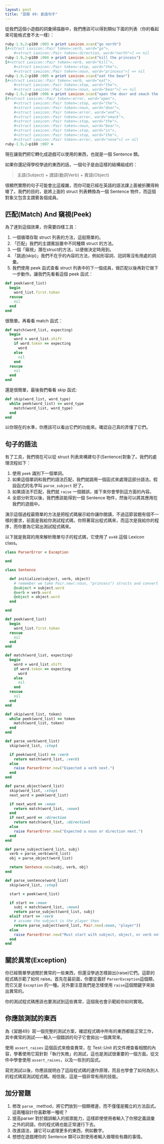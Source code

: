 ```yaml
---
layout: post
title: "習題 49: 創造句子"
---
```


從我們這個小遊戲的詞彙掃描器中，我們應該可以得到類似下面的列表（你的看起來可能格式會不太一樣）：

```ruby
ruby-1.9.2-p180 :003 > print Lexicon.scan("go north")
[#<struct Lexicon::Pair token=:verb, word="go">,
    #<struct Lexicon::Pair token=:direction, word="north">] => nil 
ruby-1.9.2-p180 :004 > print Lexicon.scan("kill the princess")
[#<struct Lexicon::Pair token=:verb, word="kill">,
    #<struct Lexicon::Pair token=:stop, word="the">,
    #<struct Lexicon::Pair token=:noun, word="princess">] => nil
ruby-1.9.2-p180 :005 > print Lexicon.scan("eat the bear")
[#<struct Lexicon::Pair token=:verb, word="eat">,
    #<struct Lexicon::Pair token=:stop, word="the">,
    #<struct Lexicon::Pair token=:noun, word="bear">] => nil 
ruby-1.9.2-p180 :006 > print Lexicon.scan("open the door and smack the bear in the nose")
[#<struct Lexicon::Pair token=:error, word="open">,
    #<struct Lexicon::Pair token=:stop, word="the">, 
    #<struct Lexicon::Pair token=:noun, word="door">, 
    #<struct Lexicon::Pair token=:error, word="and">, 
    #<struct Lexicon::Pair token=:error, word="smack">, 
    #<struct Lexicon::Pair token=:stop, word="the">, 
    #<struct Lexicon::Pair token=:noun, word="bear">, 
    #<struct Lexicon::Pair token=:stop, word="in">, 
    #<struct Lexicon::Pair token=:stop, word="the">, 
    #<struct Lexicon::Pair token=:error, word="nose">] => nil 
ruby-1.9.2-p180 :007 >
```
現在讓我們把它轉化成遊戲可以使用的東西，也就是一個 Sentence 類。

如果你還記得學校學過的東西的話，一個句子是由這樣的結構組成的：

> 主語(Subject) + 謂語(動詞Verb) + 賓語(Object)

很顯然實際的句子可能會比這複雜，而你可能已經在英語的語法課上面被折騰得夠嗆了。我們的目的，是將上面的 struct 列表轉換為一個 Sentence 物件，而這個對象又包含主謂賓各個成員。

## 匹配(Match) And 窺視(Peek)

為了達到這個效果，你需要四樣工具：

1. 一個循環存取 struct 列表的方法，這挺簡單的。
2. 「匹配」我們的主謂賓設置中不同種類 struct 的方法。
3. 一個「窺視」潛在struct的方法，以便做決定時用到。
4. 「跳過(skip)」我們不在乎的內容的方法，例如形容詞、冠詞等沒有用處的詞彙。
5. 我們使用 peek 函式查看 struct 列表中的下一個成員，做匹配以後再對它做下一步動作。讓我們先看看這個 peek 函式：

```ruby
def peek(word_list)
  begin
    word_list.first.token
  rescue
    nil
  end
end
```

很簡單。再看看 match 函式：

```ruby
def match(word_list, expecting)
  begin
    word = word_list.shift
    if word.token == expecting
      word
    else
      nil
    end
  rescue
    nil
  end
end
```

還是很簡單，最後我們看看 skip 函式:

```ruby
def skip(word_list, word_type)
  while peek(word_list) == word_type
    match(word_list, word_type)
  end
end
```

以你現在的水準，你應該可以看出它們的功能來。確認自己真的弄懂了它們。

## 句子的語法

有了工具，我們現在可以從 struct 列表來構建句子(Sentence)對象了。我們的處理流程如下：

1. 使用 `peek` 識別下一個單詞。
2. 如果這個單詞和我們的語法匹配，我們就調用一個函式來處理這部分語法。假設函式的名字叫 `parse_subject` 好了。
3. 如果語法不匹配，我們就 `raise` 一個錯誤，接下來你會學到這方面的內容。
4. 全部分析完以後，我們應該能得到一個 Sentence 物件，然後可以將其應用在我們的遊戲中。

演示這個過程最簡單的方法是把程式碼展示給你讓你閱讀，不過這節習題有個不一樣的要求，前面是我給你測試程式碼，你照著寫出程式碼來，而這次是我給你的程序，而你要為它寫出測試程式碼來。

以下就是我寫的用來解析簡單句子的程式碼，它使用了 `ex48` 這個 Lexicon class。

```ruby
class ParserError < Exception

end

class Sentence

  def initialize(subject, verb, object)
    # remember we take Pair.new(:noun, "princess") structs and convert them
    @subject = subject.word
    @verb = verb.word
    @object = object.word
  end

end

def peek(word_list)
  begin
    word_list.first.token
  rescue
    nil
  end
end

def match(word_list, expecting)
  begin
    word = word_list.shift
    if word.token == expecting
      word
    else
      nil
    end
  rescue
    nil
  end
end

def skip(word_list, token)
  while peek(word_list) == token
    match(word_list, token)
  end
end

def parse_verb(word_list)
  skip(word_list, :stop)

  if peek(word_list) == :verb
    return match(word_list, :verb)
  else
    raise ParserError.new("Expected a verb next.")
  end
end

def parse_object(word_list)
  skip(word_list, :stop)
  next_word = peek(word_list)

  if next_word == :noun
    return match(word_list, :noun)
  end
  if next_word == :direction
    return match(word_list, :direction)
  else
    raise ParserError.new("Expected a noun or direction next.")
  end
end

def parse_subject(word_list, subj)
  verb = parse_verb(word_list)
  obj = parse_object(word_list)

  return Sentence.new(subj, verb, obj)
end

def parse_sentence(word_list)
  skip(word_list, :stop)

  start = peek(word_list)

  if start == :noun
    subj = match(word_list, :noun)
    return parse_subject(word_list, subj)
  elsif start == :verb
    # assume the subject is the player then
    return parse_subject(word_list, Pair.new(:noun, "player"))
  else
    raise ParserError.new("Must start with subject, object, or verb not: #{start}")
  end
end
```

## 關於異常(Exception) 

你已經簡單學過關於異常的一些東西，但還沒學過怎樣拋出(raise)它們。這節的程式碼示範了如何 raise。首先在最前面，你要定義好 `ParserException`這個類，而它又是 `Exception` 的一種。另外要注意我們是怎樣使用 `raise`這個關鍵字來拋出異常的。

你的測試程式碼應該也要測試到這些異常，這個我也會示範給你如何實現。

## 你應該測試的東西

為《習題49》寫一個完整的測試方案，確認程式碼中所有的東西都能正常工作，其中異常的測試——輸入一個錯誤的句子它會拋出一個異常來。

使用 `assert_raises` 這個函式來檢查異常，在 Test::Unit 的文件裡查看相關的內容，學著使用它寫針對「執行失敗」的測試，這也是測試很重要的一個方面。從文件中學會使用 `assert_raises`，以及一些別的函式。

寫完測試以後，你應該就明白了這段程式碼的運作原理，而且也學會了如何為別人的程式碼寫測試程式碼。相信我，這是一個非常有用的技能。

## 加分習題

1. 修改 `parse_` method，將它們放到一個類裡邊，而不僅僅是獨立的方法函式。這兩種設計你喜歡哪一種呢？
2. 提高parser 對於錯誤輸入的抵禦能力，這樣即使使用者輸入了你預定義語彙之外的詞語，你的程式碼也能正常運行下去。
3. 改進語法，讓它可以處理更多的東西，例如數字。
4. 想想在遊戲裡你的 Sentence 類可以對使用者輸入做哪些有趣的事情。